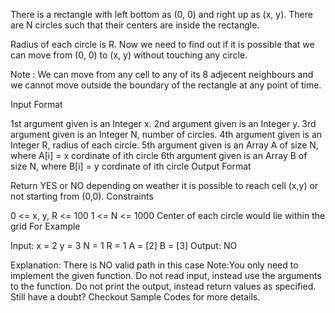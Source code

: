 There is a rectangle with left bottom as  (0, 0) and right up as (x, y). There are N circles such that their centers are inside the rectangle.

Radius of each circle is R. Now we need to find out if it is possible that we can move from (0, 0) to (x, y) without touching any circle.

Note :  We can move from any cell to any of its 8 adjecent neighbours and we cannot move outside the boundary of the rectangle at any point of time.




Input Format

1st argument given is an Integer x.
2nd argument given is an Integer y.
3rd argument given is an Integer N, number of circles.
4th argument given is an Integer R, radius of each circle.
5th argument given is an Array A of size N, where A[i] = x cordinate of ith circle
6th argument given is an Array B of size N, where B[i] = y cordinate of ith circle
Output Format

Return YES or NO depending on weather it is possible to reach cell (x,y) or not starting from (0,0).
Constraints

0 <= x, y, R <= 100
1 <= N <= 1000
Center of each circle would lie within the grid
For Example

Input:
    x = 2
    y = 3
    N = 1
    R = 1
    A = [2]
    B = [3]
Output:
    NO
   
Explanation:
    There is NO valid path in this case
Note:You only need to implement the given function. Do not read input, instead use the arguments to the function. Do not print the output, instead return values as specified. Still have a doubt? Checkout Sample Codes for more details.
